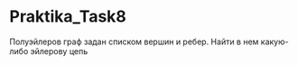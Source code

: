 # Praktika_Task8
 
Полуэйлеров граф задан списком вершин и ребер. Найти в нем какую-либо эйлерову цепь